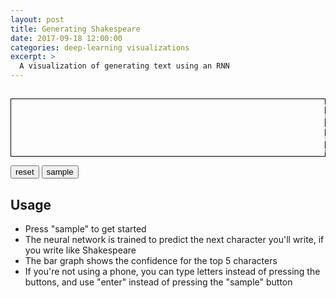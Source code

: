 ```yaml
---
layout: post
title: Generating Shakespeare
date: 2017-09-18 12:00:00
categories: deep-learning visualizations
excerpt: >
  A visualization of generating text using an RNN
---
```


<script defer src="{{ site.cdn.d3js }}"></script>
<script defer src="{{ site.cdn.mathjs }}"></script>
<script defer src="{{ site.cdn.kerasjs }}"></script>
<script defer src="/assets/posts/shakespeare/sequence.js"></script>

<h2 id="output-text"></h2>

<style>
.chart {
  border: 1px solid black;
  padding-right: 1px;
  padding-left: 1px;
}
.chart, .choice-bar {
  margin-top: 1em;
}
.chart div {
  font: 10px sans-serif;
  text-align: right;
  padding: 3px;
  margin-top: 1px;
  margin-bottom: 1px;
  color: white;
  width: 100%;
}
</style>

<div class="chart" width="100%">
  <div class="bgcolor-a">A</div>
  <div class="bgcolor-b">d</div>
  <div class="bgcolor-c">v</div>
  <div class="bgcolor-b">N</div>
  <div class="bgcolor-a">e</div>
</div>

<div class="choice-bar btn-toolbar" role="toolbar">
  <div class="btn-group" role="group">
    <button type="button" class="btn btn-default" id="reset-button">reset</button>
    <button type="button" class="btn btn-default" id="random-button">sample</button>
  </div>
  <div class="btn-group" role="group" id="button-choices"></div>
</div>

## Usage

- Press "sample" to get started
- The neural network is trained to predict the next character you'll write, if you write like Shakespeare
- The bar graph shows the confidence for the top 5 characters
- If you're not using a phone, you can type letters instead of pressing the buttons, and use "enter" instead of pressing the "sample" button

